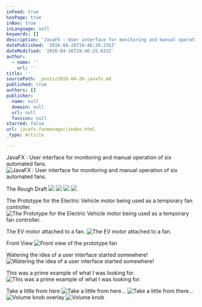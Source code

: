 ```yaml
---
inFeed: true
hasPage: true
inNav: true
inLanguage: null
keywords: []
description: 'JavaFX : User interface for monitoring and manual operation of six automated fans.'
datePublished: '2016-04-26T19:46:39.235Z'
dateModified: '2016-04-26T19:46:25.833Z'
author:
  - name: ''
    url: ''
title: ''
sourcePath: _posts/2016-04-26-javafx.md
published: true
authors: []
publisher:
  name: null
  domain: null
  url: null
  favicon: null
starred: false
url: javafx-fanmanager/index.html
_type: Article

---
```

JavaFX : User interface for monitoring and manual operation of six automated fans.
![JavaFX : User interface for monitoring and manual operation of six automated fans.](https://the-grid-user-content.s3-us-west-2.amazonaws.com/3cb761fa-8e31-4c1a-96e2-07a4db6bbb0e.png)

The Rough Draft
![](https://the-grid-user-content.s3-us-west-2.amazonaws.com/0a62f7ec-7cf6-4d46-8abe-1fb3b8bcec4e.jpg)
![](https://the-grid-user-content.s3-us-west-2.amazonaws.com/0f553a24-7b5c-4965-9578-724a3a2b9cae.jpg)
![](https://the-grid-user-content.s3-us-west-2.amazonaws.com/b3a920eb-fbd6-46dd-85af-a2c3425f7f5a.jpg)
![](https://the-grid-user-content.s3-us-west-2.amazonaws.com/a9f46a26-37ec-4dc3-98f2-1ce56c917bb9.jpg)

The Prototype for the Electric Vehicle motor being used as a temporary fan controller.
![The Prototype for the Electric Vehicle motor being used as a temporary fan controller.](https://the-grid-user-content.s3-us-west-2.amazonaws.com/c0b4e727-0a7c-45bf-9c5f-4e039bd93b3a.jpg)

The EV motor attached to a fan.
![The EV motor attached to a fan.](https://the-grid-user-content.s3-us-west-2.amazonaws.com/624922d5-a706-4147-beb8-2723c5417a30.jpg)

Front View
![Front view of the prototype fan](https://the-grid-user-content.s3-us-west-2.amazonaws.com/c3f65401-4d30-4bcd-ab44-09784ec166fd.jpg)

Watering the idea of a user interface started somewhere!
![Watering the idea of a user interface started somewhere!](https://the-grid-user-content.s3-us-west-2.amazonaws.com/ebe58fc9-f88f-4421-905a-d1baac7f2e90.jpg)

This was a prime example of what I was looking for.
![This was a prime example of what I was looking for.](https://the-grid-user-content.s3-us-west-2.amazonaws.com/438263db-08b3-4c78-b172-b5fc39191dd7.jpg)

Take a little from here
![Take a little from here...](https://the-grid-user-content.s3-us-west-2.amazonaws.com/732f57aa-32b5-4420-a150-45e41213416a.png)
![Take a little from there...](https://the-grid-user-content.s3-us-west-2.amazonaws.com/96b4a50b-ee4e-42c1-9630-10736e497e49.png)
![Volume knob overlay](https://the-grid-user-content.s3-us-west-2.amazonaws.com/3d1c81c4-f0f2-4242-ba7a-a6f9446ad95c.png)
![Volume knob](https://the-grid-user-content.s3-us-west-2.amazonaws.com/5c4f1028-bf06-4851-a921-dd43325a9f4c.png)
